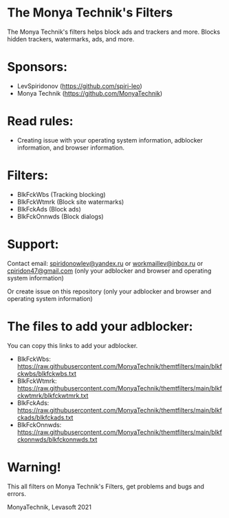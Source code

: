 # The Monya Technik's Filters
The Monya Technik's filters helps block ads and trackers and more. Blocks hidden trackers, watermarks, ads, and more.
# Sponsors:
+ LevSpiridonov (https://github.com/spiri-leo)
+ Monya Technik (https://github.com/MonyaTechnik)
# Read rules:
+ Creating issue with your operating system information, adblocker information, and browser information.
# Filters:
+ BlkFckWbs (Tracking blocking)
+ BlkFckWtmrk (Block site watermarks)
+ BlkFckAds (Block ads)
+ BlkFckOnnwds (Block dialogs)
# Support:
Contact email: spiridonowlev@yandex.ru or workmaillev@inbox.ru or cpiridon47@gmail.com (only your adblocker and browser and operating system information)

Or create issue on this repository (only your adblocker and browser and operating system information)
# The files to add your adblocker:
You can copy this links to add your adblocker.

* BlkFckWbs:    https://raw.githubusercontent.com/MonyaTechnik/themtfilters/main/blkfckwbs/blkfckwbs.txt
* BlkFckWtmrk:  https://raw.githubusercontent.com/MonyaTechnik/themtfilters/main/blkfckwtmrk/blkfckwtmrk.txt
* BlkFckAds:    https://raw.githubusercontent.com/MonyaTechnik/themtfilters/main/blkfckads/blkfckads.txt
* BlkFckOnnwds: https://raw.githubusercontent.com/MonyaTechnik/themtfilters/main/blkfckonnwds/blkfckonnwds.txt
# Warning!
This all filters on Monya Technik's Filters, get problems and bugs and errors.

MonyaTechnik, Levasoft 2021
